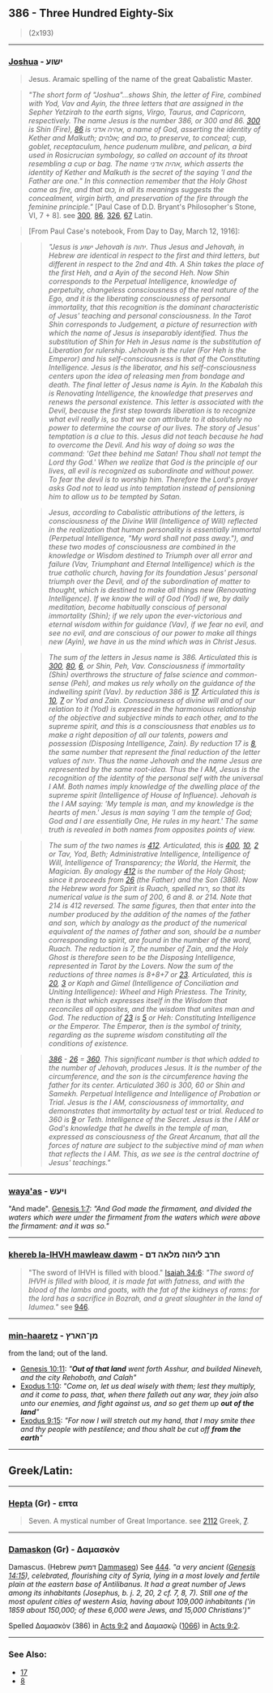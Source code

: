 ## 386 - Three Hundred Eighty-Six
> (2x193)

---

### [Joshua](/keys/IShVO) - ישוע
> Jesus. Aramaic spelling of the name of the great Qabalistic Master.

> *"The short form of "Joshua"...shows Shin, the letter of Fire, combined with Yod, Vav and Ayin, the three letters that are assigned in the Sepher Yetzirah to the earth signs, Virgo, Taurus, and Capricorn, respectively. The name Jesus is the number 386, or 300 and 86. [300](300) is Shin (Fire), [86](86) is אהיה אדני, a name of God, asserting the identity of Kether and Malkuth; אלהים; and כוס, to preserve, to conceal; cup, goblet, receptaculum, hence pudenum mulibre, and pelican, a bird used in Rosicrucian symbology, so called on account of its throat resembling a cup or bag. The name אהיה אדני, which asserts the identity of Kether and Malkuth is the secret of the saying 'I and the Father are one." In this connection remember that the Holy Ghost came as fire, and that כוס, in all its meanings suggests the concealment, virgin birth, and preservation of the fire through the feminine principle."* [Paul Case of D.D. Bryant's Philosopher's Stone, VI, 7 + 8]. see [300](300), [86](86), [326](326), [67](67) Latin.

> [From Paul Case's notebook, From Day to Day, March 12, 1916]:

> > *"Jesus is ישוע Jehovah is יהוה. Thus Jesus and Jehovah, in Hebrew are identical in respect to the first and third letters, but different in respect to the 2nd and 4th. A Shin takes the place of the first Heh, and a Ayin of the second Heh. Now Shin corresponds to the Perpetual Intelligence, knowledge of perpetuity, changeless consciousness of the real nature of the Ego, and it is the liberating consciousness of personal immortality, that this recognition is the dominant characteristic of Jesus' teaching and personal consciousness. In the Tarot Shin corresponds to Judgement, a picture of resurrection with which the name of Jesus is inseparably identified. Thus the substitution of Shin for Heh in Jesus name is the substitution of Liberation for rulership. Jehovah is the ruler (For Heh is the Emperor) and his self-consciousness is that of the Constituting Intelligence. Jesus is the liberator, and his self-consciousness centers upon the idea of releasing men from bondage and death. The final letter of Jesus name is Ayin. In the Kabalah this is Renovating Intelligence, the knowledge that preserves and renews the personal existence. This letter is associated with the Devil, because the first step towards liberation is to recognize what evil really is, so that we can attribute to it absolutely no power to determine the course of our lives. The story of Jesus' temptation is a clue to this. Jesus did not teach because he had to overcome the Devil. And his way of doing so was the command: 'Get thee behind me Satan! Thou shall not tempt the Lord thy God.' When we realize that God is the principle of our lives, all evil is recognized as subordinate and without power. To fear the devil is to worship him. Therefore the Lord's prayer asks God not to lead us into temptation instead of pensioning him to allow us to be tempted by Satan.*

> > *Jesus, according to Cabalistic attributions of the letters, is consciousness of the Divine Will (Intelligence of Will) reflected in the realization that human personality is essentially immortal (Perpetual Intelligence, "My word shall not pass away."), and these two modes of consciousness are combined in the knowledge or Wisdom destined to Triumph over all error and failure (Vav, Triumphant and Eternal Intelligence) which is the true catholic church, having for its foundation Jesus' personal triumph over the Devil, and of the subordination of matter to thought, which is destined to make all things new (Renovating Intelligence). If we know the will of God (Yod) if we, by daily meditation, become habitually conscious of personal immortality (Shin); if we rely upon the ever-victorious and eternal wisdom within for guidance (Vav), if we fear no evil, and see no evil, and are conscious of our power to make all things new (Ayin), we have in us the mind which was in Christ Jesus.*

> > *The sum of the letters in Jesus name is 386. Articulated this is [300](300), [80](80), [6](6), or Shin, Peh, Vav. Consciousness if immortality (Shin) overthrows the structure of false science and common-sense (Peh), and makes us rely wholly on the guidance of the indwelling spirit (Vav). by reduction 386 is [17](17). Articulated this is [10](10), [7](7) or Yod and Zain. Consciousness of divine will and of our relation to it (Yod) is expressed in the harmonious relationship of the objective and subjective minds to each other, and to the supreme spirit, and this is a consciousness that enables us to make a right deposition of all our talents, powers and possession (Disposing Intelligence, Zain). By reduction 17 is [8](8), the same number that represent the final reduction of the letter values of יהוה. Thus the name Jehovah and the name Jesus are represented by the same root-idea. Thus the I AM, Jesus is the recognition of the identity of the personal self with the universal I AM. Both names imply knowledge of the dwelling place of the supreme spirit (Intelligence of House of Influence). Jehovah is the I AM saying: 'My temple is man, and my knowledge is the hearts of men.' Jesus is man saying 'I am the temple of God; God and I are essentially One, He rules in my heart.' The same truth is revealed in both names from opposites points of view.*

> > *The sum of the two names is [412](412). Articulated, this is [400](400), [10](10), [2](2) or Tav, Yod, Beth; Administrative Intelligence, Intelligence of Will, Intelligence of Transparency; the World, the Hermit, the Magician. By analogy [412](412) is the number of the Holy Ghost; since it proceeds from [26](26) (the Father) and the Son (386). Now the Hebrew word for Spirit is Ruach, spelled רוח, so that its numerical value is the sum of 200, 6 and 8. or 214. Note that 214 is 412 reversed. The same figures, then that enter into the number produced by the addition of the names of the father and son, which by analogy as the product of the numerical equivalent of the names of father and son, should be a number corresponding to spirit, are found in the number of the word, Ruach. The reduction is 7, the number of Zain, and the Holy Ghost is therefore seen to be the Disposing Intelligence, represented in Tarot by the Lovers. Now the sum of the reductions of three names is 8+8+7 or [23](23). Articulated, this is [20](20), [3](3) or Kaph and Gimel (Intelligence of Conciliation and Uniting Intelligence): Wheel and High Priestess. The Trinity, then is that which expresses itself in the Wisdom that reconciles all opposites, and the wisdom that unites man and God. The reduction of [23](23) is [5](5) or Heh: Constituting Intelligence or the Emperor. The Emperor, then is the symbol of trinity, regarding as the supreme wisdom constituting all the conditions of existence.*

> > *[386](386) - [26](26) = [360](360). This significant number is that which added to the number of Jehovah, produces Jesus. It is the number of the circumference, and the son is the circumference having the father for its center. Articulated 360 is 300, 60 or Shin and Samekh. Perpetual Intelligence and Intelligence of Probation or Trial. Jesus is the I AM, consciousness of immortality, and demonstrates that immortality by actual test or trial. Reduced to 360 is [9](9) or Teth. Intelligence of the Secret. Jesus is the I AM or God's knowledge that he dwells in the temple of man, expressed as consciousness of the Great Arcanum, that all the forces of nature are subject to the subjective mind of man when that reflects the I AM. This, as we see is the central doctrine of Jesus' teachings."*

---

### [waya'as](/keys/VIOSh) - ויעש
"And made". [Genesis 1:7](http://biblehub.com/genesis/1-7.htm): *"And God made the firmament, and divided the waters which were under the firmament from the waters which were above the firmament: and it was so."*

---

### [khereb la-IHVH mawleaw dawm](/keys/ChRB.LIHVH.MLAH.DM) - חרב ליהוה מלאה דם
> "The sword of IHVH is filled with blood." [Isaiah 34:6](http://biblehub.com/isaiah/34-6.htm): *"The sword of IHVH is filled with blood, it is made fat with fatness, and with the blood of the lambs and goats, with the fat of the kidneys of rams: for the lord has a sacrifice in Bozrah, and a great slaughter in the land of Idumea."* see [946](946).

---

### [min-haaretz](/keys/MN-HARTz) - מן־הארץ
from the land; out of the land.

- [Genesis 10:11](https://biblehub.com/genesis/10-11.htm): *"**Out of that land** went forth Asshur, and builded Nineveh, and the city Rehoboth, and Calah"*
- [Exodus 1:10](https://biblehub.com/exodus/1-10.htm): *"Come on, let us deal wisely with them; lest they multiply, and it come to pass, that, when there falleth out any war, they join also unto our enemies, and fight against us, and so get them up **out of the land**"*
- [Exodus 9:15](https://biblehub.com/exodus/9-15.htm): *"For now I will stretch out my hand, that I may smite thee and thy people with pestilence; and thou shalt be cut off **from the earth**"*

---

## Greek/Latin:

---

### [Hepta](/greek?word=epta) (Gr) - επτα
> Seven. A mystical number of Great Importance. see [2112](2112) Greek, [7](7).

---

### [Damaskon](/greek?word=damaskon) (Gr) - Δαμασκὸν
Damascus. (Hebrew דמשק [Dammaseq](/keys/DMShQ)) See [444](444). *"a very ancient ([Genesis 14:15](http://biblehub.com/genesis/14-15.htm)), celebrated, flourishing city of Syria, lying in a most lovely and fertile plain at the eastern base of Antilibanus. It had a great number of Jews among its inhabitants (Josephus, b. j. 2, 20, 2 cf. 7, 8, 7). Still one of the most opulent cities of western Asia, having about 109,000 inhabitants ('in 1859 about 150,000; of these 6,000 were Jews, and 15,000 Christians')"*

Spelled Δαμασκὸν (386) in [Acts 9:2](http://biblehub.com/acts/9-2.htm) and Δαμασκῷ ([1066](1066)) in [Acts 9:2](http://biblehub.com/acts/9-3.htm).

---

### See Also:

- [17](17)
- [8](8)
